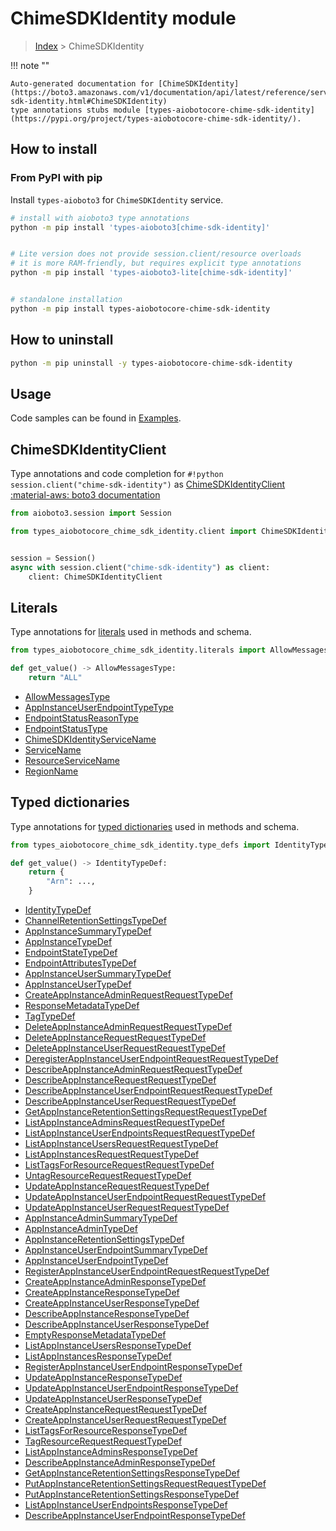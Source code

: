 # ChimeSDKIdentity module

> [Index](../README.md) > ChimeSDKIdentity


!!! note ""

    Auto-generated documentation for [ChimeSDKIdentity](https://boto3.amazonaws.com/v1/documentation/api/latest/reference/services/chime-sdk-identity.html#ChimeSDKIdentity)
    type annotations stubs module [types-aiobotocore-chime-sdk-identity](https://pypi.org/project/types-aiobotocore-chime-sdk-identity/).

## How to install



### From PyPI with pip

Install `types-aioboto3` for `ChimeSDKIdentity` service.

```bash
# install with aioboto3 type annotations
python -m pip install 'types-aioboto3[chime-sdk-identity]'


# Lite version does not provide session.client/resource overloads
# it is more RAM-friendly, but requires explicit type annotations
python -m pip install 'types-aioboto3-lite[chime-sdk-identity]'


# standalone installation
python -m pip install types-aiobotocore-chime-sdk-identity
```



## How to uninstall

```bash
python -m pip uninstall -y types-aiobotocore-chime-sdk-identity
```

## Usage

Code samples can be found in [Examples](./usage.md).

## ChimeSDKIdentityClient

Type annotations and code completion for  `#!python session.client("chime-sdk-identity")` as [ChimeSDKIdentityClient](./client.md)
[:material-aws: boto3 documentation](https://boto3.amazonaws.com/v1/documentation/api/latest/reference/services/chime-sdk-identity.html#ChimeSDKIdentity.Client)

```python title="Usage example"
from aioboto3.session import Session

from types_aiobotocore_chime_sdk_identity.client import ChimeSDKIdentityClient


session = Session()
async with session.client("chime-sdk-identity") as client:
    client: ChimeSDKIdentityClient
```








## Literals

Type annotations for [literals](./literals.md) used in methods and schema.

```python title="Usage example"
from types_aiobotocore_chime_sdk_identity.literals import AllowMessagesType

def get_value() -> AllowMessagesType:
    return "ALL"
```

- [AllowMessagesType](./literals.md#allowmessagestype)
- [AppInstanceUserEndpointTypeType](./literals.md#appinstanceuserendpointtypetype)
- [EndpointStatusReasonType](./literals.md#endpointstatusreasontype)
- [EndpointStatusType](./literals.md#endpointstatustype)
- [ChimeSDKIdentityServiceName](./literals.md#chimesdkidentityservicename)
- [ServiceName](./literals.md#servicename)
- [ResourceServiceName](./literals.md#resourceservicename)
- [RegionName](./literals.md#regionname)




## Typed dictionaries

Type annotations for [typed dictionaries](./type_defs.md) used in methods and schema.

```python title="Usage example"
from types_aiobotocore_chime_sdk_identity.type_defs import IdentityTypeDef

def get_value() -> IdentityTypeDef:
    return {
        "Arn": ...,
    }
```

- [IdentityTypeDef](./type_defs.md#identitytypedef)
- [ChannelRetentionSettingsTypeDef](./type_defs.md#channelretentionsettingstypedef)
- [AppInstanceSummaryTypeDef](./type_defs.md#appinstancesummarytypedef)
- [AppInstanceTypeDef](./type_defs.md#appinstancetypedef)
- [EndpointStateTypeDef](./type_defs.md#endpointstatetypedef)
- [EndpointAttributesTypeDef](./type_defs.md#endpointattributestypedef)
- [AppInstanceUserSummaryTypeDef](./type_defs.md#appinstanceusersummarytypedef)
- [AppInstanceUserTypeDef](./type_defs.md#appinstanceusertypedef)
- [CreateAppInstanceAdminRequestRequestTypeDef](./type_defs.md#createappinstanceadminrequestrequesttypedef)
- [ResponseMetadataTypeDef](./type_defs.md#responsemetadatatypedef)
- [TagTypeDef](./type_defs.md#tagtypedef)
- [DeleteAppInstanceAdminRequestRequestTypeDef](./type_defs.md#deleteappinstanceadminrequestrequesttypedef)
- [DeleteAppInstanceRequestRequestTypeDef](./type_defs.md#deleteappinstancerequestrequesttypedef)
- [DeleteAppInstanceUserRequestRequestTypeDef](./type_defs.md#deleteappinstanceuserrequestrequesttypedef)
- [DeregisterAppInstanceUserEndpointRequestRequestTypeDef](./type_defs.md#deregisterappinstanceuserendpointrequestrequesttypedef)
- [DescribeAppInstanceAdminRequestRequestTypeDef](./type_defs.md#describeappinstanceadminrequestrequesttypedef)
- [DescribeAppInstanceRequestRequestTypeDef](./type_defs.md#describeappinstancerequestrequesttypedef)
- [DescribeAppInstanceUserEndpointRequestRequestTypeDef](./type_defs.md#describeappinstanceuserendpointrequestrequesttypedef)
- [DescribeAppInstanceUserRequestRequestTypeDef](./type_defs.md#describeappinstanceuserrequestrequesttypedef)
- [GetAppInstanceRetentionSettingsRequestRequestTypeDef](./type_defs.md#getappinstanceretentionsettingsrequestrequesttypedef)
- [ListAppInstanceAdminsRequestRequestTypeDef](./type_defs.md#listappinstanceadminsrequestrequesttypedef)
- [ListAppInstanceUserEndpointsRequestRequestTypeDef](./type_defs.md#listappinstanceuserendpointsrequestrequesttypedef)
- [ListAppInstanceUsersRequestRequestTypeDef](./type_defs.md#listappinstanceusersrequestrequesttypedef)
- [ListAppInstancesRequestRequestTypeDef](./type_defs.md#listappinstancesrequestrequesttypedef)
- [ListTagsForResourceRequestRequestTypeDef](./type_defs.md#listtagsforresourcerequestrequesttypedef)
- [UntagResourceRequestRequestTypeDef](./type_defs.md#untagresourcerequestrequesttypedef)
- [UpdateAppInstanceRequestRequestTypeDef](./type_defs.md#updateappinstancerequestrequesttypedef)
- [UpdateAppInstanceUserEndpointRequestRequestTypeDef](./type_defs.md#updateappinstanceuserendpointrequestrequesttypedef)
- [UpdateAppInstanceUserRequestRequestTypeDef](./type_defs.md#updateappinstanceuserrequestrequesttypedef)
- [AppInstanceAdminSummaryTypeDef](./type_defs.md#appinstanceadminsummarytypedef)
- [AppInstanceAdminTypeDef](./type_defs.md#appinstanceadmintypedef)
- [AppInstanceRetentionSettingsTypeDef](./type_defs.md#appinstanceretentionsettingstypedef)
- [AppInstanceUserEndpointSummaryTypeDef](./type_defs.md#appinstanceuserendpointsummarytypedef)
- [AppInstanceUserEndpointTypeDef](./type_defs.md#appinstanceuserendpointtypedef)
- [RegisterAppInstanceUserEndpointRequestRequestTypeDef](./type_defs.md#registerappinstanceuserendpointrequestrequesttypedef)
- [CreateAppInstanceAdminResponseTypeDef](./type_defs.md#createappinstanceadminresponsetypedef)
- [CreateAppInstanceResponseTypeDef](./type_defs.md#createappinstanceresponsetypedef)
- [CreateAppInstanceUserResponseTypeDef](./type_defs.md#createappinstanceuserresponsetypedef)
- [DescribeAppInstanceResponseTypeDef](./type_defs.md#describeappinstanceresponsetypedef)
- [DescribeAppInstanceUserResponseTypeDef](./type_defs.md#describeappinstanceuserresponsetypedef)
- [EmptyResponseMetadataTypeDef](./type_defs.md#emptyresponsemetadatatypedef)
- [ListAppInstanceUsersResponseTypeDef](./type_defs.md#listappinstanceusersresponsetypedef)
- [ListAppInstancesResponseTypeDef](./type_defs.md#listappinstancesresponsetypedef)
- [RegisterAppInstanceUserEndpointResponseTypeDef](./type_defs.md#registerappinstanceuserendpointresponsetypedef)
- [UpdateAppInstanceResponseTypeDef](./type_defs.md#updateappinstanceresponsetypedef)
- [UpdateAppInstanceUserEndpointResponseTypeDef](./type_defs.md#updateappinstanceuserendpointresponsetypedef)
- [UpdateAppInstanceUserResponseTypeDef](./type_defs.md#updateappinstanceuserresponsetypedef)
- [CreateAppInstanceRequestRequestTypeDef](./type_defs.md#createappinstancerequestrequesttypedef)
- [CreateAppInstanceUserRequestRequestTypeDef](./type_defs.md#createappinstanceuserrequestrequesttypedef)
- [ListTagsForResourceResponseTypeDef](./type_defs.md#listtagsforresourceresponsetypedef)
- [TagResourceRequestRequestTypeDef](./type_defs.md#tagresourcerequestrequesttypedef)
- [ListAppInstanceAdminsResponseTypeDef](./type_defs.md#listappinstanceadminsresponsetypedef)
- [DescribeAppInstanceAdminResponseTypeDef](./type_defs.md#describeappinstanceadminresponsetypedef)
- [GetAppInstanceRetentionSettingsResponseTypeDef](./type_defs.md#getappinstanceretentionsettingsresponsetypedef)
- [PutAppInstanceRetentionSettingsRequestRequestTypeDef](./type_defs.md#putappinstanceretentionsettingsrequestrequesttypedef)
- [PutAppInstanceRetentionSettingsResponseTypeDef](./type_defs.md#putappinstanceretentionsettingsresponsetypedef)
- [ListAppInstanceUserEndpointsResponseTypeDef](./type_defs.md#listappinstanceuserendpointsresponsetypedef)
- [DescribeAppInstanceUserEndpointResponseTypeDef](./type_defs.md#describeappinstanceuserendpointresponsetypedef)

